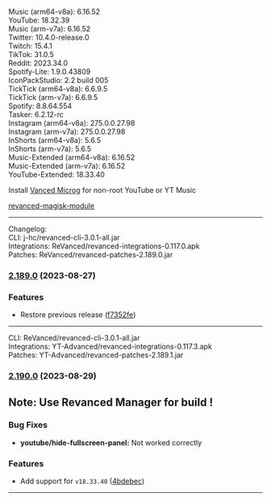 Music (arm64-v8a): 6.16.52  
YouTube: 18.32.39  
Music (arm-v7a): 6.16.52  
Twitter: 10.4.0-release.0  
Twitch: 15.4.1  
TikTok: 31.0.5  
Reddit: 2023.34.0  
Spotify-Lite: 1.9.0.43809  
IconPackStudio: 2.2 build 005  
TickTick (arm64-v8a): 6.6.9.5  
TickTick (arm-v7a): 6.6.9.5  
Spotify: 8.8.64.554  
Tasker: 6.2.12-rc  
Instagram (arm64-v8a): 275.0.0.27.98  
Instagram (arm-v7a): 275.0.0.27.98  
InShorts (arm64-v8a): 5.6.5  
InShorts (arm-v7a): 5.6.5  
Music-Extended (arm64-v8a): 6.16.52  
Music-Extended (arm-v7a): 6.16.52  
YouTube-Extended: 18.33.40  

Install [Vanced Microg](https://github.com/TeamVanced/VancedMicroG/releases) for non-root YouTube or YT Music  

[revanced-magisk-module](https://github.com/j-hc/revanced-magisk-module)  

---
Changelog:  
CLI: j-hc/revanced-cli-3.0.1-all.jar  
Integrations: ReVanced/revanced-integrations-0.117.0.apk  
Patches: ReVanced/revanced-patches-2.189.0.jar  

### [2.189.0](https://github.com/ReVanced/revanced-patches/compare/v2.188.1...v2.189.0) (2023-08-27)
### Features
* Restore previous release ([f7352fe](https://github.com/ReVanced/revanced-patches/commit/f7352feb6e9604162b52072d74310b9e3067bc69))

---
CLI: ReVanced/revanced-cli-3.0.1-all.jar  
Integrations: YT-Advanced/revanced-integrations-0.117.3.apk  
Patches: YT-Advanced/revanced-patches-2.189.1.jar  

### [2.190.0](https://github.com/YT-Advanced/ReX-patches/compare/v2.189.0...v2.190.0) (2023-08-29)

## Note: Use Revanced Manager for build !

### Bug Fixes

* **youtube/hide-fullscreen-panel:** Not worked correctly


### Features

* Add support for `v18.33.40` ([4bdebec](https://github.com/YT-Advanced/ReX-patches/commit/4bdebecf38c4f17c8467e4adddc4c63861943e1e))




---  

